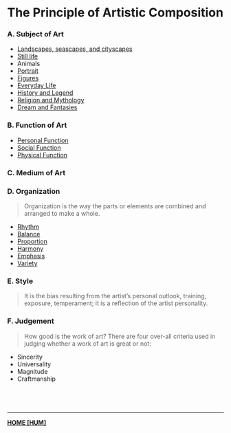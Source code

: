 # The Principle of Artistic Composition
### A. Subject of Art
- [Landscapes, seascapes, and cityscapes](Landscapes)
- [Still life](StillLife)
- Animals
- [Portrait](PortraitArt)
- [Figures](FiguresArt)
- [Everyday Life](EverydayLife)
- [History and Legend](HistoryLegend)
- [Religion and Mythology](ReligionMythology)
- [Dream and Fantasies](DreamFantasies)

### B. Function of Art
- [Personal Function](PersonalFunctionArt)
- [Social Function](SocialFunctionArt)
- [Physical Function](PhysicalFunctionArt)

### C. Medium of Art
### D. Organization
> Organization is the way the parts or elements are combined and arranged to make a whole.
- [Rhythm](RhythmArt)
- [Balance](BalanceArt)
- [Proportion](ProportionArt)
- [Harmony](HarmonyArt)
- [Emphasis](EmphasisArt)
- [Variety](VarietyArt)

### E. Style
> It is the bias resulting from the artist’s personal outlook, training, exposure, temperament; it is a reflection of the artist personality.


### F. Judgement
> How good is the work of art? There are four over-all criteria used in judging whether a work of art is great or not:

- Sincerity
- Universality
- Magnitude
- Craftmanship
<br>

# 
---
**[HOME [HUM]](HUM101)**